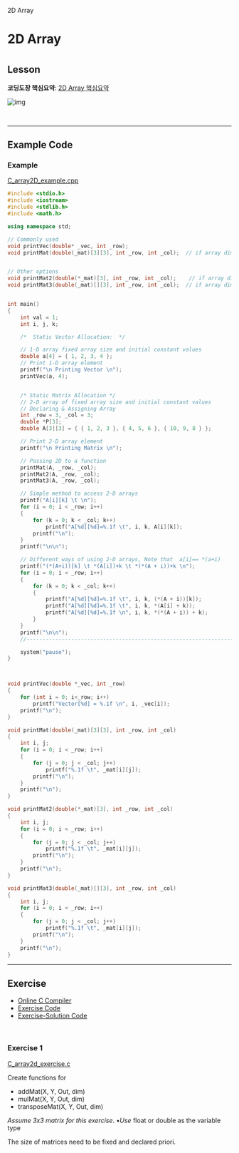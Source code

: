 2D Array

# 2D Array

# 

## Lesson

**코딩도장 핵심요약**: [2D Array 핵심요약](https://dojang.io/mod/page/view.php?id=673)

![img](https://user-images.githubusercontent.com/38373000/185039344-617ca154-16c4-4c83-8240-593e2457744f.png)

<br>

------------------------------



## Example Code



### Example 

[C_array2D_example.](https://github.com/ykkimhgu/Tutorial-C-Program/tree/main/pointer-array/solution)[cpp](https://github.com/ykkimhgu/Tutorial-C-Program/tree/main/pointer-array)

```cpp
#include <stdio.h>
#include <iostream>
#include <stdlib.h>
#include <math.h>

using namespace std;

// Commonly used
void printVec(double* _vec, int _row);
void printMat(double(_mat)[3][3], int _row, int _col);  // if array dimension(M,N) is known


// Other options
void printMat2(double(*_mat)[3], int _row, int _col);	 // if array dimension(N) is known
void printMat3(double(_mat)[][3], int _row, int _col);  // if array dimension(M,N) is known


int main()
{
	int val = 1;
	int i, j, k;

	/*  Static Vector Allocation:  */

	// 1-D array fixed array size and initial constant values 	
	double a[4] = { 1, 2, 3, 4 };
	// Print 1-D array element		
	printf("\n Printing Vector \n");
	printVec(a, 4);


	/* Static Matrix Allocation */
	// 2-D array of fixed array size and initial constant values
	// Declaring & Assigning Array
	int _row = 3, _col = 3;
	double *P[3];
	double A[3][3] = { { 1, 2, 3 }, { 4, 5, 6 }, { 10, 9, 8 } };

	// Print 2-D array element		
	printf("\n Printing Matrix \n");

	// Passing 2D to a function
	printMat(A, _row, _col);	
	printMat2(A, _row, _col);	
	printMat3(A, _row, _col);

	// Simple method to access 2-D arrays
	printf("A[i][k] \t \n");
	for (i = 0; i < _row; i++)
	{
		for (k = 0; k < _col; k++)
			printf("A[%d][%d]=%.1f \t", i, k, A[i][k]);
		printf("\n");
	}
	printf("\n\n");

	// Different ways of using 2-D arrays, Note that  a[i]== *(a+i)
	printf("(*(A+i))[k] \t *(A[i])+k \t *(*(A + i))+k \n");
	for (i = 0; i < _row; i++)
	{
		for (k = 0; k < _col; k++)
		{			
			printf("A[%d][%d]=%.1f \t", i, k, (*(A + i))[k]);
			printf("A[%d][%d]=%.1f \t", i, k, *(A[i] + k));
			printf("A[%d][%d]=%.1f \n", i, k, *(*(A + i)) + k);
		}
	}
	printf("\n\n");
	//----------------------------------------------------------------------//

	system("pause");
}



void printVec(double *_vec, int _row)
{
	for (int i = 0; i<_row; i++)
		printf("Vector[%d] = %.1f \n", i, _vec[i]);
	printf("\n");
}

void printMat(double(_mat)[3][3], int _row, int _col)
{
	int i, j;
	for (i = 0; i < _row; i++)
	{
		for (j = 0; j < _col; j++)
			printf("%.1f \t", _mat[i][j]);
		printf("\n");
	}
	printf("\n");
}

void printMat2(double(*_mat)[3], int _row, int _col)
{
	int i, j;
	for (i = 0; i < _row; i++)
	{
		for (j = 0; j < _col; j++)
			printf("%.1f \t", _mat[i][j]);
		printf("\n");
	}
	printf("\n");
}

void printMat3(double(_mat)[][3], int _row, int _col)
{
	int i, j;
	for (i = 0; i < _row; i++)
	{
		for (j = 0; j < _col; j++)
			printf("%.1f \t", _mat[i][j]);
		printf("\n");
	}
	printf("\n");
}
```



---------------------------



## Exercise

- [Online C Compiler](https://www.onlinegdb.com/online_c_compiler)
- [Exercise Code](https://github.com/ykkimhgu/Tutorial-C-Program/tree/main/pointer-array)
- [Exercise-Solution Code](https://github.com/ykkimhgu/Tutorial-C-Program/tree/main/pointer-array/solution)

<br>

### Exercise 1

[C_array2d_exercise.c](https://github.com/ykkimhgu/Tutorial-C-Program/tree/main/pointer-array)

Create functions for

- addMat(X, Y, Out, dim)
- mulMat(X, Y, Out, dim)
- transposeMat(X, Y, Out, dim)

*Assume 3x3 matrix for this exercise*. •*Use* float or double as the variable type

The size of matrices need to be fixed and declared priori.